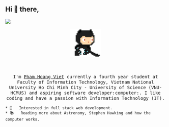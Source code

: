 ## Hi :wave: there, 
![](https://komarev.com/ghpvc/?username=phamhoangviet261&color=dc143c&label=PROFILE+SHIRO+VIEWS)
<p align="center">
  <img src="https://raw.githubusercontent.com/phamhoangviet261/phamhoangviet261/master/img/github.gif" width=100>
  <br><br>  
  <br><br>
  <samp>
    I'm <a href="https://phamhoangviet261.github.io/">Pham Hoang Viet</a> currently a fourth year student at Faculty of Information Technology, Vietnam National University Ho Chi Minh City - University of Science (VNU-HCMUS) and aspiring software developer:computer:. I like coding and have a passion with Information Technology (IT). <br>
    
    
    * 🧐   Interested in full stack web development.
    * 📚   Reading more about Astronomy, Stephen Hawking and how the computer works.
  </samp>
</p>



